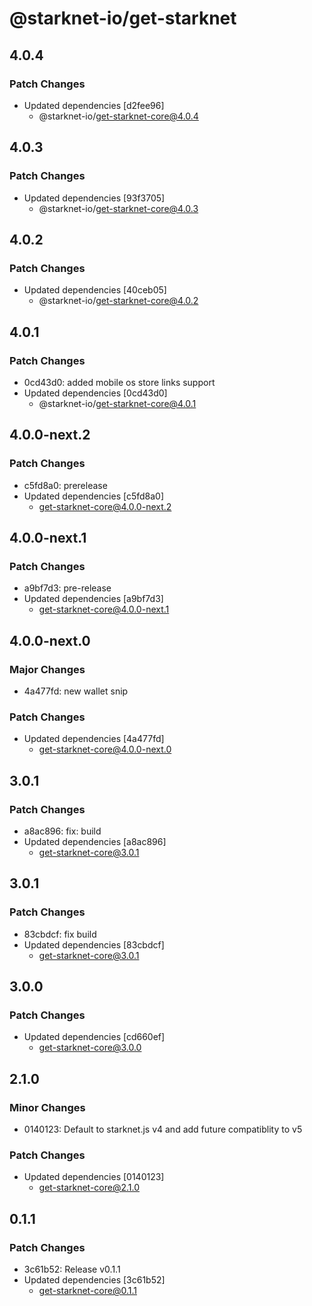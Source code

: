 # @starknet-io/get-starknet

## 4.0.4

### Patch Changes

- Updated dependencies [d2fee96]
  - @starknet-io/get-starknet-core@4.0.4

## 4.0.3

### Patch Changes

- Updated dependencies [93f3705]
  - @starknet-io/get-starknet-core@4.0.3

## 4.0.2

### Patch Changes

- Updated dependencies [40ceb05]
  - @starknet-io/get-starknet-core@4.0.2

## 4.0.1

### Patch Changes

- 0cd43d0: added mobile os store links support
- Updated dependencies [0cd43d0]
  - @starknet-io/get-starknet-core@4.0.1

## 4.0.0-next.2

### Patch Changes

- c5fd8a0: prerelease
- Updated dependencies [c5fd8a0]
  - get-starknet-core@4.0.0-next.2

## 4.0.0-next.1

### Patch Changes

- a9bf7d3: pre-release
- Updated dependencies [a9bf7d3]
  - get-starknet-core@4.0.0-next.1

## 4.0.0-next.0

### Major Changes

- 4a477fd: new wallet snip

### Patch Changes

- Updated dependencies [4a477fd]
  - get-starknet-core@4.0.0-next.0

## 3.0.1

### Patch Changes

- a8ac896: fix: build
- Updated dependencies [a8ac896]
  - get-starknet-core@3.0.1

## 3.0.1

### Patch Changes

- 83cbdcf: fix build
- Updated dependencies [83cbdcf]
  - get-starknet-core@3.0.1

## 3.0.0

### Patch Changes

- Updated dependencies [cd660ef]
  - get-starknet-core@3.0.0

## 2.1.0

### Minor Changes

- 0140123: Default to starknet.js v4 and add future compatiblity to v5

### Patch Changes

- Updated dependencies [0140123]
  - get-starknet-core@2.1.0

## 0.1.1

### Patch Changes

- 3c61b52: Release v0.1.1
- Updated dependencies [3c61b52]
  - get-starknet-core@0.1.1
